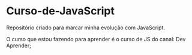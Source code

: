 # Curso-de-JavaScript
Repositório criado para marcar minha evolução com JavaScript. 

O curso que estou fazendo para aprender é o curso de JS do canal: Dev Aprender; 
